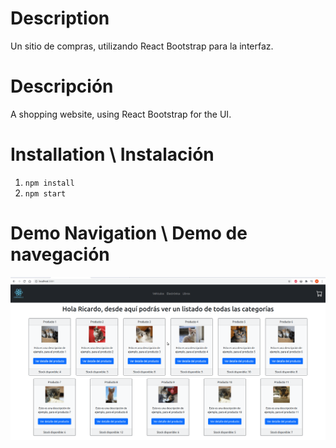 # Description
Un sitio de compras, utilizando React Bootstrap para la interfaz.

# Descripción
A shopping website, using React Bootstrap for the UI.

# Installation \ Instalación
1. `npm install`
1. `npm start`

# Demo Navigation \ Demo de navegación

![Navegacion](navegacion.gif)